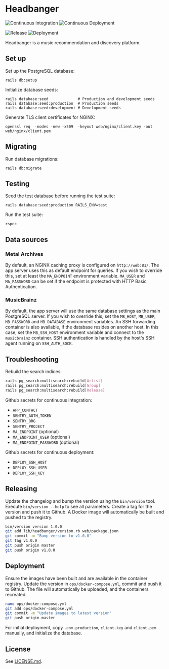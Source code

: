 # Headbanger

![Continuous Integration](https://github.com/floriandejonckheere/headbanger/workflows/Continuous%20Integration/badge.svg)
![Continuous Deployment](https://github.com/floriandejonckheere/headbanger/workflows/Continuous%20Deployment/badge.svg)

![Release](https://img.shields.io/github/v/release/floriandejonckheere/headbanger?label=Latest%20release)
![Deployment](https://img.shields.io/github/deployments/floriandejonckheere/headbanger/production?label=Deployment)


Headbanger is a music recommendation and discovery platform.

## Set up

Set up the PostgreSQL database:

```
rails db:setup
```

Initialize database seeds:

```
rails database:seed             # Production and development seeds
rails database:seed:production  # Production seeds
rails database:seed:development # Development seeds
```

Generate TLS client certificates for NGINX:

```
openssl req  -nodes -new -x509  -keyout web/nginx/client.key -out web/nginx/client.pem
```

## Migrating

Run database migrations:

```
rails db:migrate
```

## Testing

Seed the test database before running the test suite:

```
rails database:seed:production RAILS_ENV=test
```

Run the test suite:

```
rspec
```

## Data sources

### Metal Archives

By default, an NGINX caching proxy is configured on `http://web:81/`.
The app server uses this as default endpoint for queries.
If you wish to override this, set at least the `MA_ENDPOINT` environment variable.
`MA_USER` and `MA_PASSWORD` can be set if the endpoint is protected with HTTP Basic Authentication.

### MusicBrainz

By default, the app server will use the same database settings as the main PostgreSQL server.
If you wish to override this, set the `MB_HOST`, `MB_USER`, `MB_PASSWORD` and `MB_DATABASE` environment variables.
An SSH forwarding container is also available, if the database resides on another host.
In this case, set the `MB_SSH_HOST` environment variable and connect to the `musicbrainz` container.
SSH authentication is handled by the host's SSH agent running on `SSH_AUTH_SOCK`.


## Troubleshooting

Rebuild the search indices:

```sh
rails pg_search:multisearch:rebuild[Artist]
rails pg_search:multisearch:rebuild[Group]
rails pg_search:multisearch:rebuild[Release]
```

Github secrets for continuous integration:

- `APP_CONTACT`
- `SENTRY_AUTH_TOKEN`
- `SENTRY_ORG`
- `SENTRY_PROJECT`
- `MA_ENDPOINT` (optional)
- `MA_ENDPOINT_USER` (optional)
- `MA_ENDPOINT_PASSWORD` (optional)

Github secrets for continuous deployment:

- `DEPLOY_SSH_HOST`
- `DEPLOY_SSH_USER`
- `DEPLOY_SSH_KEY`

## Releasing

Update the changelog and bump the version using the `bin/version` tool.
Execute `bin/version --help` to see all parameters.
Create a tag for the version and push it to Github.
A Docker image will automatically be built and pushed to the registry.

```sh
bin/version version 1.0.0
git add lib/headbanger/version.rb web/package.json
git commit -m "Bump version to v1.0.0"
git tag v1.0.0
git push origin master
git push origin v1.0.0
```

## Deployment

Ensure the images have been built and are available in the container registry.
Update the version in `ops/docker-compose.yml`, commit and push it to Github.
The file will automatically be uploaded, and the containers recreated.

```sh
nano ops/docker-compose.yml
git add ops/docker-compose.yml
git commit -m "Update images to latest version"
git push origin master
```

For initial deployment, copy `.env.production`, `client.key` and `client.pem` manually, and initialize the database.

## License

See [LICENSE.md](LICENSE.md).
